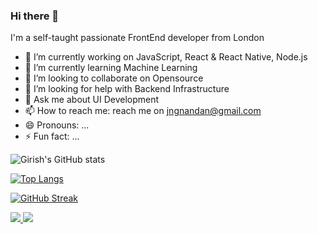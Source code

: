 ### Hi there 👋

I'm a self-taught passionate FrontEnd developer from London

- 🔭 I’m currently working on JavaScript, React & React Native, Node.js
- 🌱 I’m currently learning Machine Learning
- 👯 I’m looking to collaborate on Opensource
- 🤔 I’m looking for help with Backend Infrastructure
- 💬 Ask me about UI Development
- 📫 How to reach me: reach me on jngnandan@gmail.com
- 😄 Pronouns: ...
- ⚡ Fun fact: ...





![Girish's GitHub stats](https://github-readme-stats.vercel.app/api?username=jngnandan&show_icons=true&theme=radical)




[![Top Langs](https://github-readme-stats.vercel.app/api/top-langs/?username=anuraghazra&layout=compact)](https://github.com/anuraghazra/github-readme-stats)

[![GitHub Streak](https://streak-stats.demolab.com/?user=denvercoder1&currStreakNum=2FD3EB&fire=pink&sideLabels=F00&date_format=[Y.]n.j)](https://git.io/streak-stats)


<p align="start">
  <a href="https://skillicons.dev">
    <img src="https://skillicons.dev/icons?i=html,css,javascript,react,nodejs,firebase,git," />
  </a>
  <a href="https://skillicons.dev">
    <img src="https://skillicons.dev/icons?i=figma,xd,ps,ai" />
  </a>
</p>
